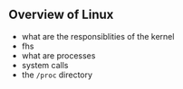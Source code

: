 ## Overview of Linux
* what are the responsiblities of the kernel
* fhs
* what are processes
* system calls
* the `/proc` directory

